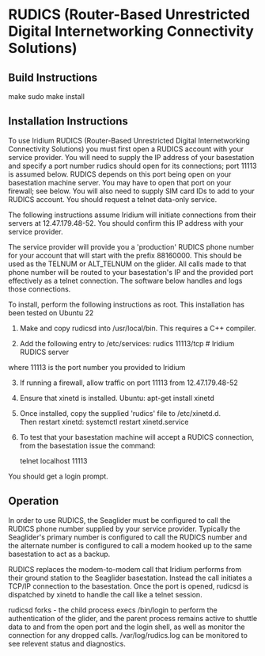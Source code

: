 # RUDICS (Router-Based Unrestricted Digital Internetworking Connectivity Solutions)

## Build Instructions

make
sudo make install

## Installation Instructions

To use Iridium RUDICS (Router-Based Unrestricted Digital
Internetworking Connectivity Solutions) you must first open a RUDICS
account with your service provider.  You will need to supply the IP
address of your basestation and specify a port number rudics should
open for its connections; port 11113 is assumed below.  RUDICS depends
on this port being open on your basestation machine server. You may
have to open that port on your firewall; see below. You will also need
to supply SIM card IDs to add to your RUDICS account.  You should
request a telnet data-only service.

The following instructions assume Iridium will initiate connections
from their servers at 12.47.179.48-52. You should confirm this IP address
with your service provider.

The service provider will provide you a 'production' RUDICS phone
number for your account that will start with the prefix 88160000.
This should be used as the TELNUM or ALT_TELNUM on the glider.  All
calls made to that phone number will be routed to your basestation's
IP and the provided port effectively as a telnet connection.  The
software below handles and logs those connections.

To install, perform the following instructions as root. This
installation has been tested on Ubuntu 22

1) Make and copy rudicsd into /usr/local/bin. This requires a C++ compiler. 

2) Add the following entry to /etc/services:
      rudics  11113/tcp         # Iridium RUDICS server 
	  
where 11113 is the port number you provided to Iridium

3) If running a firewall, allow traffic on port 11113 from 12.47.179.48-52 

4) Ensure that xinetd is installed.  Ubuntu: apt-get install xinetd
 
5) Once installed, copy the supplied 'rudics' file to /etc/xinetd.d.  
   Then restart xinetd:
       systemctl restart xinetd.service

6) To test that your basestation machine will accept a RUDICS
connection, from the basestation issue the command:

	 telnet localhost 11113

You should get a login prompt.

## Operation

In order to use RUDICS, the Seaglider must be configured to call the
RUDICS phone number supplied by your service provider.  Typically the
Seaglider's primary number is configured to call the RUDICS number and
the alternate number is configured to call a modem hooked up to the
same basestation to act as a backup.

RUDICS replaces the modem-to-modem call that Iridium performs from
their ground station to the Seaglider basestation.  Instead the call
initiates a TCP/IP connection to the basestation.  Once the port is
opened, rudicsd is dispatched by xinetd to handle the call like a
telnet session.

rudicsd forks - the child process execs /bin/login to perform the
authentication of the glider, and the parent process remains active to
shuttle data to and from the open port and the login shell, as well as
monitor the connection for any dropped calls. /var/log/rudics.log can
be monitored to see relevent status and diagnostics.


